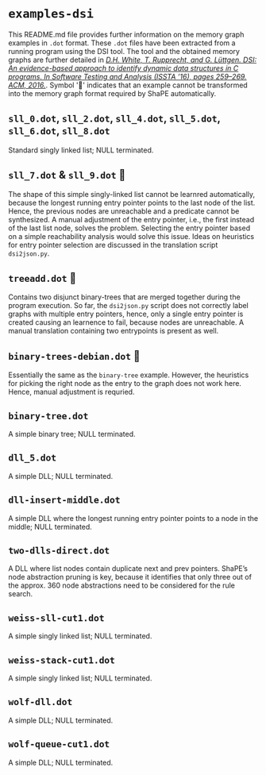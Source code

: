 
# `examples-dsi`

This README.md file provides further information on the memory graph examples in
`.dot` format. These `.dot` files have been extracted from a running program
using the DSI tool. The tool and the obtained memory graphs are further detailed
in [*D.H. White, T. Rupprecht, and G. Lüttgen. DSI: An evidence-based approach
to identify dynamic data structures in C programs. In Software Testing and
Analysis (ISSTA ’16), pages 259–269. ACM,
2016.*](https://dl.acm.org/doi/10.1145/2931037.2931071). Symbol '🔨' indicates
that an example cannot be transformed into the memory graph format required by
ShaPE automatically.

## `sll_0.dot`, `sll_2.dot`, `sll_4.dot`, `sll_5.dot`, `sll_6.dot`, `sll_8.dot`

Standard singly linked list; NULL terminated.

## `sll_7.dot` & `sll_9.dot` 🔨

The shape of this simple singly-linked list cannot be learnred automatically,
because the longest running entry pointer points to the last node of the list.
Hence, the previous nodes are unreachable and a predicate cannot be synthesized.
A manual adjustment of the entry pointer, i.e., the first instead of the last
list node, solves the problem. Selecting the entry pointer based on a simple
reachability analysis would solve this issue. Ideas on heuristics for entry
pointer selection are discussed in the translation script `dsi2json.py`.

## `treeadd.dot` 🔨

Contains two disjunct binary-trees that are merged together during the program
execution. So far, the `dsi2json.py` script does not correctly label graphs with
multiple entry pointers, hence, only a single entry pointer is created causing
an learnence to fail, because nodes are unreachable. A manual translation
containing two entrypoints is present as well.

## `binary-trees-debian.dot` 🔨

Essentially the same as the `binary-tree` example. However, the heuristics for
picking the right node as the entry to the graph does not work here. Hence,
manual adjustment is requried.

## `binary-tree.dot`

A simple binary tree; NULL terminated.

## ``dll_5.dot``

A simple DLL; NULL terminated.

## `dll-insert-middle.dot`

A simple DLL where the longest running entry pointer points to a node in the
middle; NULL terminated.

## `two-dlls-direct.dot`

A DLL where list nodes contain duplicate next and prev pointers. ShaPE’s node
abstraction pruning is key, because it identifies that only three out of the
approx. 360 node abstractions need to be considered for the rule search.

## `weiss-sll-cut1.dot`

A simple singly linked list; NULL terminated.

## `weiss-stack-cut1.dot`

A simple singly linked list; NULL terminated.

## `wolf-dll.dot`

A simple DLL; NULL terminated.

## `wolf-queue-cut1.dot`

A simple DLL; NULL terminated.
